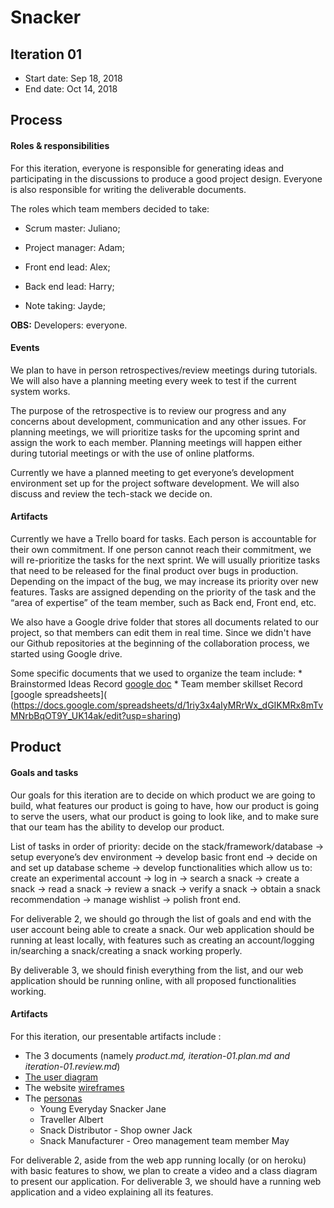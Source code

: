 # Snacker

## Iteration 01

* Start date: Sep 18, 2018
* End date: Oct 14, 2018

## Process

#### Roles & responsibilities

For this iteration, everyone is responsible for generating ideas and participating in the discussions to produce a good project design. Everyone is also responsible for writing the deliverable documents.


The roles which team members decided to take:

- Scrum master: Juliano;

- Project manager: Adam;

- Front end lead: Alex;

- Back end lead: Harry;

- Note taking: Jayde;

**OBS:** Developers: everyone.

#### Events

We plan to have in person retrospectives/review meetings during tutorials. We will also have a planning meeting every week to test if the current system works.


The purpose of the retrospective is to review our progress and any concerns about development, communication and any other issues. For planning meetings, we will prioritize tasks for the upcoming sprint and assign the work to each member. Planning meetings will happen either during tutorial meetings or with the use of online platforms.


Currently we have a planned meeting to get everyone’s development environment set up for the project software development. We will also discuss and  review the tech-stack we decide on.

#### Artifacts

Currently we have a Trello board for tasks. Each person is accountable for their own commitment. If one person cannot reach their commitment, we will re-prioritize the tasks for the next sprint. We will usually prioritize tasks that need to be released for the final product over bugs in production. Depending on the impact of the bug, we may increase its priority over new features. Tasks are assigned depending on the priority of the task and the “area of expertise” of the team member, such as Back end, Front end, etc.


We also have a Google drive folder that stores all documents related to our project, so that members can edit them in real time. Since we didn't have our Github repositories at the beginning of the collaboration process, we started using Google drive.

Some specific documents that we used to organize the team include:
    * Brainstormed Ideas Record [google doc](https://docs.google.com/document/d/1HIz9iWERbfbjXMLSlUGoFzjWEtrcn9UZ5tYSw8XyAyY/edit?usp=sharing)
    * Team member skillset Record [google spreadsheets]( (https://docs.google.com/spreadsheets/d/1riy3x4aIyMRrWx_dGIKMRx8mTvMNrbBqOT9Y_UK14ak/edit?usp=sharing)

## Product


#### Goals and tasks

Our goals for this iteration are to decide on which product we are going to build, what features our product is going to have, how our product is going to serve the users, what our product is going to look like, and to make sure that our team has the ability to develop our product.


List of tasks in order of priority: decide on the stack/framework/database -> setup everyone’s dev environment -> develop basic front end -> decide on and set up database scheme -> develop functionalities which allow us to: create an experimental account -> log in -> search a snack -> create a snack -> read a snack -> review a snack -> verify a snack -> obtain a snack recommendation -> manage wishlist -> polish front end.


For deliverable 2, we should go through the list of goals and end with the user account being able to create a snack. Our web application should be running at least locally, with features such as creating an account/logging in/searching a snack/creating a snack working properly.


By deliverable 3, we should finish everything from the list, and our web application should be running online, with all proposed functionalities working.

#### Artifacts


For this iteration, our presentable artifacts include :
* The 3 documents (namely *product.md, iteration-01.plan.md and iteration-01.review.md*)
* [The user diagram](resources/d1/UML.png)
* The website [wireframes](resources/d1)
* The [personas](https://app.xtensio.com/nbimdqra)
   * Young Everyday Snacker Jane
   * Traveller Albert
   * Snack Distributor - Shop owner Jack
   * Snack Manufacturer - Oreo management team member May


For deliverable 2, aside from the web app running locally (or on heroku) with basic features to show, we plan to create a video and a class diagram to present our application.
For deliverable 3, we should have a running web application and a video explaining all its features.
